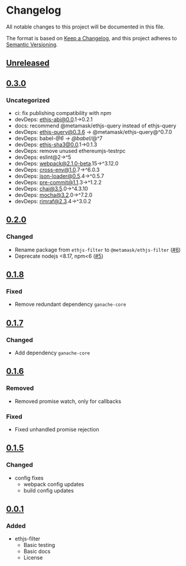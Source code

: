 # Changelog
All notable changes to this project will be documented in this file.

The format is based on [Keep a Changelog](https://keepachangelog.com/en/1.0.0/),
and this project adheres to [Semantic Versioning](https://semver.org/spec/v2.0.0.html).

## [Unreleased]

## [0.3.0]
### Uncategorized
- ci: fix publishing compatibility with npm
- devDeps: ethjs-abi@0.0.1->0.2.1
- docs: recommend @metamask/ethjs-query instead of ethjs-query
- devDeps: ethjs-query@0.3.6 -> @metamask/ethjs-query@^0.7.0
- devDeps: babel-*@6 -> @babel/*@^7
- devDeps: ethjs-sha3@0.0.1->0.1.3
- devDeps: remove unused ethereumjs-testrpc
- devDeps: eslint@2->^5
- devDeps: webpack@2.1.0-beta.15->^3.12.0
- devDeps: cross-env@1.0.7->^6.0.3
- devDeps: json-loader@0.5.4->^0.5.7
- devDeps: pre-commit@1.1.3->^1.2.2
- devDeps: chai@3.5.0->^4.3.10
- devDeps: mocha@3.2.0->^7.2.0
- devDeps: rimraf@2.3.4->^3.0.2

## [0.2.0]
### Changed
- Rename package from `ethjs-filter` to `@metamask/ethjs-filter` ([#6](https://github.com/MetaMask/ethjs-filter/pull/6))
- Deprecate nodejs <8.17, npm<6 ([#5](https://github.com/MetaMask/ethjs-filter/pull/5))

## [0.1.8]
### Fixed
- Remove redundant dependency `ganache-core`

## [0.1.7]
### Changed
- Add dependency `ganache-core`

## [0.1.6]
### Removed
- Removed promise watch, only for callbacks

### Fixed
- Fixed unhandled promise rejection

## [0.1.5]
### Changed
- config fixes
  - webpack config updates
  - build config updates

## [0.0.1]
### Added
- ethjs-filter
  - Basic testing
  - Basic docs
  - License

[Unreleased]: https://github.com/MetaMask/ethjs-filter/compare/v0.3.0...HEAD
[0.3.0]: https://github.com/MetaMask/ethjs-filter/compare/v0.2.0...v0.3.0
[0.2.0]: https://github.com/MetaMask/ethjs-filter/compare/v0.1.8...v0.2.0
[0.1.8]: https://github.com/MetaMask/ethjs-filter/compare/v0.1.7...v0.1.8
[0.1.7]: https://github.com/MetaMask/ethjs-filter/compare/v0.1.6...v0.1.7
[0.1.6]: https://github.com/MetaMask/ethjs-filter/compare/v0.1.5...v0.1.6
[0.1.5]: https://github.com/MetaMask/ethjs-filter/compare/v0.0.1...v0.1.5
[0.0.1]: https://github.com/MetaMask/ethjs-filter/releases/tag/v0.0.1
